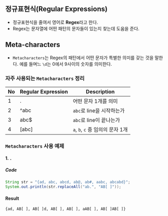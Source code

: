 ## 정규표현식(Regular Expressions)
- 정규표현식을 줄여서 영어로 <strong>Regex</strong>라고 한다.
- Regex는 문자열에 어떤 패턴의 문자들이 있는지 찾는데 도움을 준다.

## Meta-characters
 - ``Metacharacters``는 Regex의 패턴에서 어떤 문자가 특별한 의미를 갖는 것을 말한다. 예를 들며느 ``\d``는 0에서 9사이의 숫자를 의미한다.

### 자주 사용되는 ``Metacharacters`` 정리
|No|Regular Expression|Description|
|--|--|--|
|1|.|어떤 문자 1개를 의미|
|2|^abc|``abc``로 line을 시작하는가|
|3|abc$|``abc``로 line이 끝나는가|
|4|[abc]|``a``, ``b``, ``c`` 중 임의의 문자 1개|

### ``Metacharacters`` 사용 예제
#### 1. ``.``
##### Code
``` java
String str = "{ad, abc, abcd, ab@, ab#, aabc, abcabd}";
System.out.println(str.replaceAll("ab.", "AB[ ]"));
```

#### Result
``{ad, AB[ ], AB[ ]d, AB[ ], AB[ ], aAB[ ], AB[ ]AB[ ]} ``
